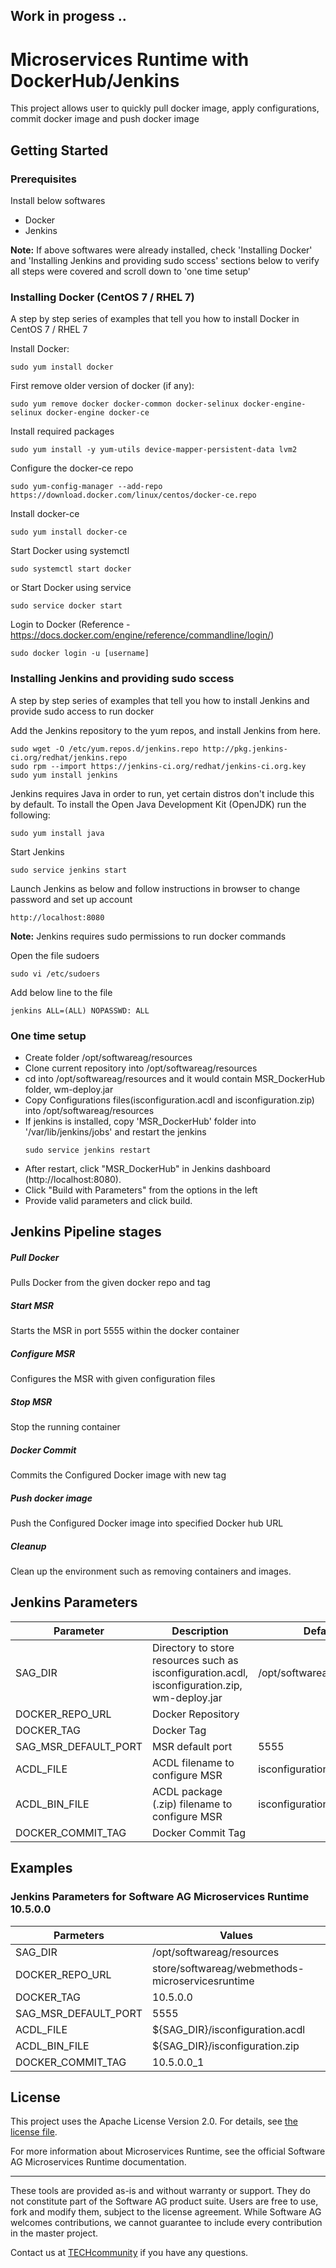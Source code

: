 ## Work in progess ..

# Microservices Runtime  with DockerHub/Jenkins

This project allows user to quickly pull docker image, apply configurations, commit docker image and push docker image

## Getting Started
### Prerequisites

  Install below softwares 
 * Docker
 * Jenkins
 
**Note:** If above softwares were already installed, check 'Installing Docker' and 'Installing Jenkins and providing sudo sccess' sections below to verify all steps were covered and scroll down to 'one time setup'
### Installing Docker (CentOS 7 / RHEL 7)

A step by step series of examples that tell you how to install Docker in CentOS 7 / RHEL 7

Install Docker:
```
sudo yum install docker
```


 First remove older version of docker (if any):
```
sudo yum remove docker docker-common docker-selinux docker-engine-selinux docker-engine docker-ce
```

Install required packages
```
sudo yum install -y yum-utils device-mapper-persistent-data lvm2
```

 Configure the docker-ce repo
```
sudo yum-config-manager --add-repo https://download.docker.com/linux/centos/docker-ce.repo
```
Install docker-ce
```
sudo yum install docker-ce
```
Start Docker using systemctl
```
sudo systemctl start docker
```
or Start Docker using service
```
sudo service docker start
```
Login to Docker (Reference - https://docs.docker.com/engine/reference/commandline/login/)
```
sudo docker login -u [username] 
```

### Installing Jenkins and providing sudo sccess

A step by step series of examples that tell you how to install Jenkins and provide sudo access to run docker

Add the Jenkins repository to the yum repos, and install Jenkins from here.
```
sudo wget -O /etc/yum.repos.d/jenkins.repo http://pkg.jenkins-ci.org/redhat/jenkins.repo
sudo rpm --import https://jenkins-ci.org/redhat/jenkins-ci.org.key
sudo yum install jenkins
```

Jenkins requires Java in order to run, yet certain distros don't include this by default. To install the Open Java Development Kit (OpenJDK) run the following:
```
sudo yum install java
```

Start Jenkins
```
sudo service jenkins start
```

Launch Jenkins as below and follow instructions in browser to change password and set up account
```
http://localhost:8080
```
**Note:** Jenkins requires sudo permissions to run docker commands

Open the file sudoers
```
sudo vi /etc/sudoers 
```
Add below line to the file
```
jenkins ALL=(ALL) NOPASSWD: ALL
```


### One time setup
 * Create folder /opt/softwareag/resources
 * Clone current repository into /opt/softwareag/resources
 * cd into /opt/softwareag/resources and it would contain MSR_DockerHub folder, wm-deploy.jar 
 * Copy Configurations files(isconfiguration.acdl and isconfiguration.zip) into /opt/softwareag/resources
 * If jenkins is installed, copy 'MSR_DockerHub' folder into '/var/lib/jenkins/jobs' and restart the jenkins
   ```
   sudo service jenkins restart
   ```
  * After restart, click "MSR_DockerHub" in Jenkins dashboard (http://localhost:8080).
  * Click "Build with Parameters" from the options in the left
  * Provide valid parameters and click build.
   
## Jenkins Pipeline stages
##### Pull Docker  
  Pulls Docker from the given docker repo and tag

##### Start MSR
 Starts the MSR in port 5555 within the  docker container 

##### Configure MSR
 Configures the MSR with given configuration files

##### Stop MSR
 Stop the running container

#####  Docker Commit 
 Commits the Configured Docker image with new tag

##### Push docker image
Push the Configured Docker image into specified Docker hub URL

##### Cleanup
Clean up the environment such as removing containers and images.

## Jenkins Parameters 
| Parameter            	| Description                                                                                   	| Default                   	| Required 	|
|----------------------	|-----------------------------------------------------------------------------------------------	|---------------------------	|----------	|
| SAG_DIR              	| Directory to store resources such as isconfiguration.acdl, isconfiguration.zip, wm-deploy.jar 	| /opt/softwareag/resources 	| Yes      	|
| DOCKER_REPO_URL      	| Docker Repository                                                                             	|                           	| Yes      	|
| DOCKER_TAG           	| Docker Tag                                                                                    	|                           	| Yes      	|
| SAG_MSR_DEFAULT_PORT 	| MSR default port                                                                              	| 5555                      	| Yes      	|
| ACDL_FILE            	| ACDL filename to configure MSR                                                                	| isconfiguration.acdl      	| Yes      	|
| ACDL_BIN_FILE        	| ACDL package (.zip) filename to configure MSR                                                 	| isconfiguration.zip       	| Yes      	|
| DOCKER_COMMIT_TAG    	| Docker Commit Tag                                                                             	|                           	| Yes      	|         
## Examples
### Jenkins Parameters for Software AG Microservices Runtime 10.5.0.0 

| Parmeters            	| Values                                           	|
|----------------------	|--------------------------------------------------	|
| SAG_DIR              	| /opt/softwareag/resources                        	|
| DOCKER_REPO_URL      	| store/softwareag/webmethods-microservicesruntime 	|
| DOCKER_TAG           	| 10.5.0.0                                         	|
| SAG_MSR_DEFAULT_PORT 	| 5555                                             	|
| ACDL_FILE            	| ${SAG_DIR}/isconfiguration.acdl                  	|
| ACDL_BIN_FILE        	| ${SAG_DIR}/isconfiguration.zip                   	|
| DOCKER_COMMIT_TAG           	| 10.5.0.0_1                                       	|


## License

This project uses the Apache License Version 2.0. For details, see [the license file](LICENSE).

For more information about Microservices Runtime, see the official Software AG Microservices Runtime documentation.

______________________
These tools are provided as-is and without warranty or support. They do not constitute part of the Software AG product suite. Users are free to use, fork and modify them, subject to the license agreement. While Software AG welcomes contributions, we cannot guarantee to include every contribution in the master project.	

Contact us at [TECHcommunity](mailto:technologycommunity@softwareag.com?subject=Github/SoftwareAG) if you have any questions.

